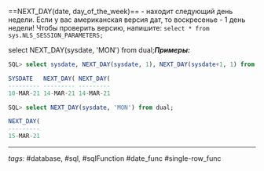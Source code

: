 ==NEXT_DAY(date, day_of_the_week)== - находит следующий день недели. Если у вас американская версия дат, то воскресенье - 1 день недели! Чтобы проверить версию, напишите: `select * from sys.NLS_SESSION_PARAMETERS;`

select NEXT\_DAY(sysdate, 'MON') from dual;***Примеры:***
```sql
SQL> select sysdate, NEXT_DAY(sysdate, 1), NEXT_DAY(sysdate+1, 1) from dual;

SYSDATE   NEXT_DAY( NEXT_DAY(
--------- --------- ---------
10-MAR-21 14-MAR-21 14-MAR-21

SQL> select NEXT_DAY(sysdate, 'MON') from dual;

NEXT_DAY(
---------
15-MAR-21
```
---
*tags:* #database, #sql, #sqlFunction #date_func  #single-row_func 